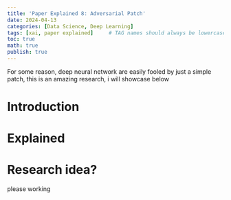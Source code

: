```yaml
---
title: 'Paper Explained 8: Adversarial Patch'
date: 2024-04-13 
categories: [Data Science, Deep Learning]
tags: [xai, paper explained]     # TAG names should always be lowercase
toc: true
math: true
publish: true
---
```

For some reason, deep neural network are easily fooled by just a simple patch, this is an amazing research, i will showcase below

# Introduction

# Explained

# Research idea? 

please working